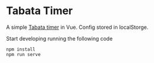# Tabata Timer

A simple [Tabata timer](https://jackysee.github.io/tabata-timer/) in Vue.
Config stored in localStorge.

Start developing running the following code
```
npm install
npm run serve
```
